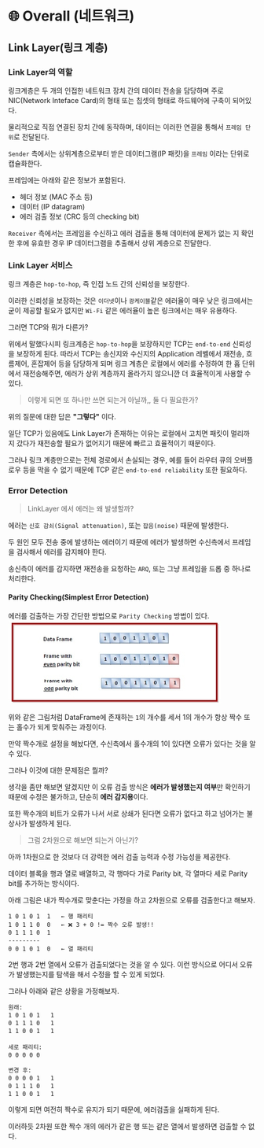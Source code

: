 # 🌐 Overall (네트워크)

## Link Layer(링크 계층)

### Link Layer의 역할

링크계층은 두 개의 인접한 네트워크 장치 간의 데이터 전송을 담당하며 주로 NIC(Network Inteface Card)의 형태 또는 칩셋의 형태로 하드웨어에 구축이 되어있다.

물리적으로 직접 연결된 장치 간에 동작하며, 데이터는 이러한 연결을 통해서 `프레임 단위`로 전달된다.

`Sender` 측에서는 상위계층으로부터 받은 데이터그램(IP 패킷)을 `프레임` 이라는 단위로 캡슐화한다.

프레임에는 아래와 같은 정보가 포함된다.
- 헤더 정보 (MAC 주소 등)
- 데이터 (IP datagram)
- 에러 검출 정보 (CRC 등의 checking bit)

`Receiver` 측에서는 프레임을 수신하고 에러 검출을 통해 데이터에 문제가 없는 지 확인한 후에 유효한 경우 IP 데이터그램을 추출해서 상위 계층으로 전달한다.

### Link Layer 서비스

링크 계층은 `hop-to-hop`, 즉 인접 노드 간의 신뢰성을 보장한다.

이러한 신뢰성을 보장하는 것은 `이더넷`이나 `광케이블`같은 에러율이 매우 낮은 링크에서는 굳이 제공할 필요가 없지만 `Wi-Fi` 같은 에러율이 높은 링크에서는 매우 유용하다.

그러면 TCP와 뭐가 다른가?

위에서 말했다시피 링크계층은 `hop-to-hop`을 보장하지만 TCP는 `end-to-end` 신뢰성을 보장하게 된다. 따라서 TCP는 송신지와 수신지의 Application 레벨에서 재전송, 흐름제어, 혼잡제어 등을 담당하게 되며 링크 계층은 로컬에서 에러를 수정하여 한 홉 단위에서 재전송해주면, 에러가 상위 계층까지 올라가지 않으니깐 더 효율적이게 사용할 수 있다.

> 이렇게 되면 또 하나만 쓰면 되는거 아닐까,, 둘 다 필요한가?

위의 질문에 대한 답은 **"그렇다"** 이다.

일단 TCP가 있음에도 Link Layer가 존재하는 이유는 로컬에서 고치면 패킷이 멀리까지 갔다가 재전송할 필요가 없어지기 때문에 빠르고 효율적이기 때문이다.

그러나 링크 계층만으로는 전체 경로에서 손실되는 경우, 예를 들어 라우터 큐의 오버플로우 등을 막을 수 없기 때문에 TCP 같은 `end-to-end reliability` 또한 필요하다.

### Error Detection

> LinkLayer 에서 에러는 왜 발생할까?

에러는 `신호 감쇠(Signal attenuation)`, 또는 `잡음(noise)` 때문에 발생한다.

두 원인 모두 전송 중에 발생하는 에러이기 때문에 에러가 발생하면 수신측에서 프레임을 검사해서 에러를 감지해야 한다.

송신측이 에러를 감지하면 재전송을 요청하는 `ARQ`, 또는 그냥 프레임을 드롭 중 하나로 처리한다.

#### Parity Checking(Simplest Error Detection)

에러를 검출하는 가장 간단한 방법으로 `Parity Checking` 방법이 있다.
![alt text](ParityBit.png)

위와 같은 그림처럼 DataFrame에 존재하는 `1`의 개수를 세서 1의 개수가 항상 짝수 또는 홀수가 되게 맞춰주는 과정이다. 

만약 짝수개로 설정을 해놨다면, 수신측에서 홀수개의 1이 있다면 오류가 있다는 것을 알 수 있다.

그러나 이것에 대한 문제점은 뭘까?

생각을 좀만 해보면 알겠지만 이 오류 검출 방식은 **에러가 발생했는지 여부**만 확인하기 때문에 수정은 불가하고, 단순히 **에러 감지용**이다.

또한 짝수개의 비트가 오류가 나서 서로 상쇄가 된다면 오류가 없다고 하고 넘어가는 불상사가 발생하게 된다.

> 그럼 2차원으로 해보면 되는거 아닌가?

아까 1차원으로 한 것보다 더 강력한 에러 검출 능력과 수정 가능성을 제공한다.

데이터 블록을 행과 열로 배열하고, 각 행마다 가로 Parity bit, 각 열마다 세로 Parity bit를 추가하는 방식이다.

아래 그림은 내가 짝수개로 맞춘다는 가정을 하고 2차원으로 오류를 검출한다고 해보자.

```
1 0 1 0 1  1   ← 행 패리티
1 0 1 1 0  0   ← ❌ 3 + 0 != 짝수 오류 발생!!
0 1 1 1 0  1
---------
0 0 1 0 1  0   ← 열 패리티
```

2번 행과 2번 열에서 오류가 검출되었다는 것을 알 수 있다. 이런 방식으로 어디서 오류가 발생했는지를 탐색을 해서 수정을 할 수 있게 되었다.

그러나 아래와 같은 상황을 가정해보자.

```
원래:
1 0 1 0 1   1
0 1 1 1 0   1
1 1 0 0 1   1

세로 패리티:
0 0 0 0 0
```

```
변경 후:
0 0 0 0 1   1
0 1 1 1 0   1
1 1 0 0 1   1
```

이렇게 되면 여전히 짝수로 유지가 되기 때문에, 에러검출을 실패하게 된다.

이러하듯 2차원 또한 짝수 개의 에러가 같은 행 또는 같은 열에서 발생하면 검출할 수 없다.